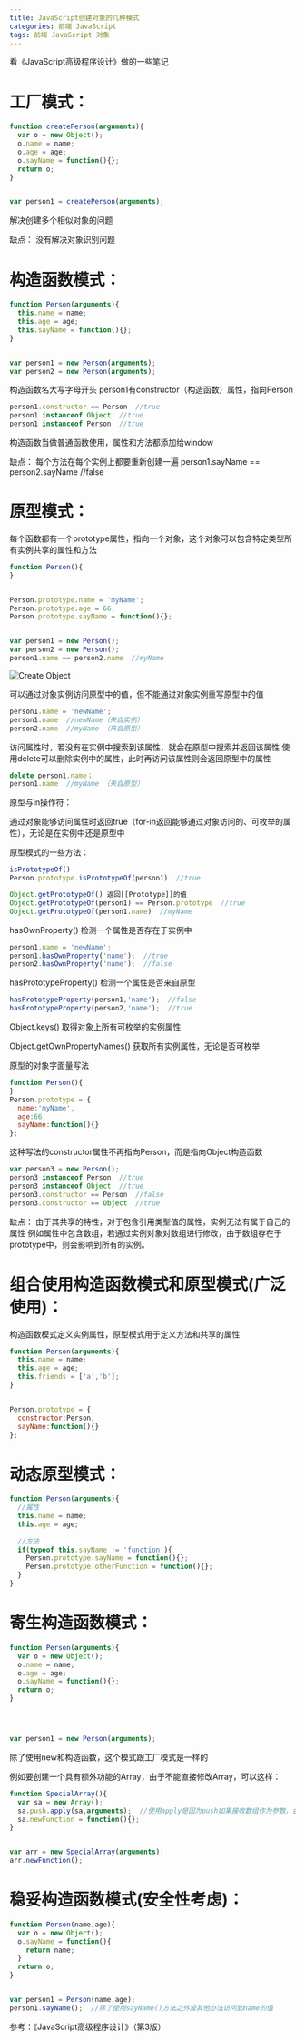 ```yaml
---
title: JavaScript创建对象的几种模式
categories: 前端 JavaScript
tags: 前端 JavaScript 对象
---
```


看《JavaScript高级程序设计》做的一些笔记

# 工厂模式：

```javascript
function createPerson(arguments){
  var o = new Object();
  o.name = name;
  o.age = age;
  o.sayName = function(){};
  return o;
}


var person1 = createPerson(arguments);
```

解决创建多个相似对象的问题


缺点：
没有解决对象识别问题



# 构造函数模式：

```javascript
function Person(arguments){
  this.name = name;
  this.age = age;
  this.sayName = function(){};
}


var person1 = new Person(arguments);
var person2 = new Person(arguments);
```

构造函数名大写字母开头
person1有constructor（构造函数）属性，指向Person
```javascript
person1.constructor == Person  //true
person1 instanceof Object  //true
person1 instanceof Person  //true
```
构造函数当做普通函数使用，属性和方法都添加给window


缺点：
每个方法在每个实例上都要重新创建一遍
person1.sayName == person2.sayName  //false



# 原型模式：

每个函数都有一个prototype属性，指向一个对象，这个对象可以包含特定类型所有实例共享的属性和方法

```javascript
function Person(){
}


Person.prototype.name = 'myName';
Person.prototype.age = 66;
Person.prototype.sayName = function(){};


var person1 = new Person();
var person2 = new Person();
person1.name == person2.name  //myName
```

![Create Object](http://img.blog.csdn.net/20160714155314757?watermark/2/text/aHR0cDovL2Jsb2cuY3Nkbi5uZXQv/font/5a6L5L2T/fontsize/400/fill/I0JBQkFCMA==/dissolve/70/gravity/Center)


可以通过对象实例访问原型中的值，但不能通过对象实例重写原型中的值
```javascript
person1.name = 'newName';
person1.name  //newName（来自实例）
person2.name  //myName （来自原型）
```
访问属性时，若没有在实例中搜索到该属性，就会在原型中搜索并返回该属性
使用delete可以删除实例中的属性，此时再访问该属性则会返回原型中的属性
```javascript
delete person1.name；
person1.name  //myName （来自原型）
```


原型与in操作符：

通过对象能够访问属性时返回true（for-in返回能够通过对象访问的、可枚举的属性），无论是在实例中还是原型中


原型模式的一些方法：

```javascript
isPrototypeOf()
Person.prototype.isPrototypeOf(person1)  //true

Object.getPrototypeOf() 返回[[Prototype]]的值
Object.getPrototypeOf(person1) == Person.prototype  //true
Object.getPrototypeOf(person1.name)  //myName
```

hasOwnProperty() 检测一个属性是否存在于实例中
```javascript
person1.name = 'newName';
person1.hasOwnProperty('name');  //true
person2.hasOwnProperty('name');  //false
```

hasPrototypeProperty() 检测一个属性是否来自原型
```javascript
hasPrototypeProperty(person1,'name');  //false
hasPrototypeProperty(person2,'name');  //true
```

Object.keys() 取得对象上所有可枚举的实例属性

Object.getOwnPropertyNames() 获取所有实例属性，无论是否可枚举


原型的对象字面量写法

```javascript
function Person(){
}
Person.prototype = {
  name:'myName',
  age:66,
  sayName:function(){}
};
```


这种写法的constructor属性不再指向Person，而是指向Object构造函数
```javascript
var person3 = new Person();
person3 instanceof Person  //true
person3 instanceof Object  //true
person3.constructor == Person  //false
person3.constructor == Object  //true
```


缺点：
由于其共享的特性，对于包含引用类型值的属性，实例无法有属于自己的属性
例如属性中包含数组，若通过实例对象对数组进行修改，由于数组存在于prototype中，则会影响到所有的实例。



# 组合使用构造函数模式和原型模式(广泛使用)：

构造函数模式定义实例属性，原型模式用于定义方法和共享的属性

```javascript
function Person(arguments){
  this.name = name;
  this.age = age;
  this.friends = ['a','b'];
}


Person.prototype = {
  constructor:Person,
  sayName:function(){}
};
```





# 动态原型模式：

```javascript
function Person(arguments){
  //属性
  this.name = name;
  this.age = age;
  
  //方法
  if(typeof this.sayName != 'function'){
    Person.prototype.sayName = function(){};
    Person.prototype.otherFunction = function(){};
  }
}
```





# 寄生构造函数模式：

```javascript
function Person(arguments){
  var o = new Object();
  o.name = name;
  o.age = age;
  o.sayName = function(){};
  return o;
}




var person1 = new Person(arguments);
```
除了使用new和构造函数，这个模式跟工厂模式是一样的


例如要创建一个具有额外功能的Array，由于不能直接修改Array，可以这样：

```javascript
function SpecialArray(){
  var sa = new Array();
  sa.push.apply(sa,arguments);  //使用apply是因为push如果接收数组作为参数，会将整个数组当做一个元素push
  sa.newFunction = function(){};
}


var arr = new SpecialArray(arguments);
arr.newFunction();
```





# 稳妥构造函数模式(安全性考虑)：

```javascript
function Person(name,age){
  var o = new Object();
  o.sayName = function(){
    return name;
  }
  return o;
}


var person1 = Person(name,age);
person1.sayName();  //除了使用sayName()方法之外没其他办法访问到name的值
```



参考：《JavaScript高级程序设计》（第3版）